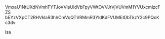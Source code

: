 VmxaU1NtUXdNVmhTYTJoVVlsUldVbFpyVWtOVVJrVjVUVmM1YVUxcmIzcFZS
bEYzVXpCT2RHVklaR3hhCmVqQTVRMmR3YldKdFVUMEtDbTkzY2c9PQoKc3dv

isa